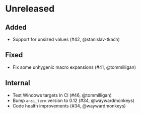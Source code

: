 # Unreleased

## Added

- Support for unsized values (#42, @stanislav-tkach)

## Fixed

- Fix some unhygenic macro expansions (#41, @tommilligan)

## Internal

- Test Windows targets in CI (#46, @tommilligan)
- Bump `ansi_term` version to 0.12 (#34, @waywardmonkeys)
- Code health improvements (#34, @waywardmonkeys)
